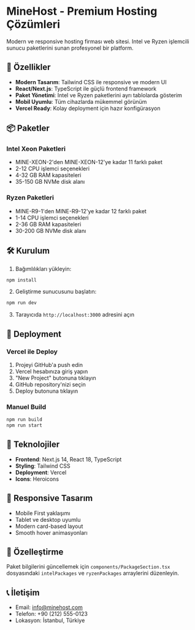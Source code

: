 # MineHost - Premium Hosting Çözümleri

Modern ve responsive hosting firması web sitesi. Intel ve Ryzen işlemcili sunucu paketlerini sunan profesyonel bir platform.

## 🚀 Özellikler

- **Modern Tasarım**: Tailwind CSS ile responsive ve modern UI
- **React/Next.js**: TypeScript ile güçlü frontend framework
- **Paket Yönetimi**: Intel ve Ryzen paketlerini ayrı tablolarda gösterim
- **Mobil Uyumlu**: Tüm cihazlarda mükemmel görünüm
- **Vercel Ready**: Kolay deployment için hazır konfigürasyon

## 📦 Paketler

### Intel Xeon Paketleri
- MINE-XEON-2'den MINE-XEON-12'ye kadar 11 farklı paket
- 2-12 CPU işlemci seçenekleri
- 4-32 GB RAM kapasiteleri
- 35-150 GB NVMe disk alanı

### Ryzen Paketleri  
- MINE-R9-1'den MINE-R9-12'ye kadar 12 farklı paket
- 1-14 CPU işlemci seçenekleri
- 2-36 GB RAM kapasiteleri
- 30-200 GB NVMe disk alanı

## 🛠️ Kurulum

1. Bağımlılıkları yükleyin:
```bash
npm install
```

2. Geliştirme sunucusunu başlatın:
```bash
npm run dev
```

3. Tarayıcıda `http://localhost:3000` adresini açın

## 🚀 Deployment

### Vercel ile Deploy

1. Projeyi GitHub'a push edin
2. Vercel hesabınıza giriş yapın
3. "New Project" butonuna tıklayın
4. GitHub repository'nizi seçin
5. Deploy butonuna tıklayın

### Manuel Build

```bash
npm run build
npm run start
```

## 🎨 Teknolojiler

- **Frontend**: Next.js 14, React 18, TypeScript
- **Styling**: Tailwind CSS
- **Deployment**: Vercel
- **Icons**: Heroicons

## 📱 Responsive Tasarım

- Mobile First yaklaşımı
- Tablet ve desktop uyumlu
- Modern card-based layout
- Smooth hover animasyonları

## 🔧 Özelleştirme

Paket bilgilerini güncellemek için `components/PackageSection.tsx` dosyasındaki `intelPackages` ve `ryzenPackages` arraylerini düzenleyin.

## 📞 İletişim

- Email: info@minehost.com
- Telefon: +90 (212) 555-0123
- Lokasyon: İstanbul, Türkiye

